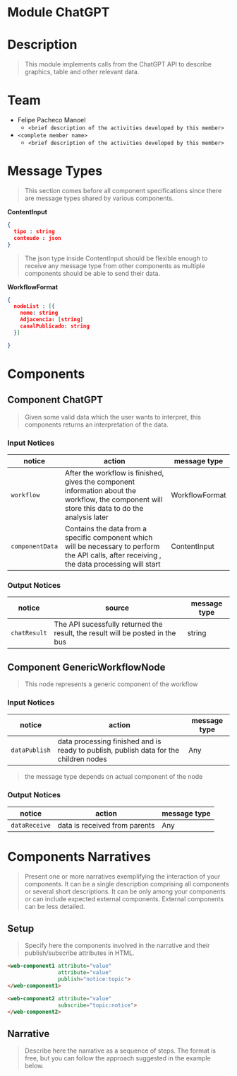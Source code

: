 # Module ChatGPT

# Description
> This module implements calls from the ChatGPT API to describe graphics, table and other relevant data.

# Team
* Felipe Pacheco Manoel
  * `<brief description of the activities developed by this member>`
* `<complete member name>`
  * `<brief description of the activities developed by this member>`

# Message Types

> This section comes before all component specifications since there are message types shared by various components.

**ContentInput**
~~~json
{
  tipo : string
  conteudo : json   
}
~~~

>The json type inside ContentInput should be flexible enough to receive any message type from other components as multiple components should be able to send their data. 

**WorkflowFormat**
~~~json
{
  nodeList : [{
    nome: string
    Adjacencia: [string]
    canalPublicado: string
  }]

}
~~~

# Components

## Component ChatGPT

> Given some valid data which the user wants to interpret, this components returns an interpretation of the data.

### Input Notices

notice | action | message type
-------| ------ | ------------
`workflow` | After the workflow is finished, gives the component information about the workflow, the component will store this data to do the analysis later | WorkflowFormat
`componentData` | Contains the data from a specific component which will be necessary to perform the API calls, after receiving , the data processing will start | ContentInput

### Output Notices

notice    | source | message type
----------| -------| ------------
`chatResult` | The API sucessfully returned the result, the result will be posted in the bus | string

## Component GenericWorkflowNode
 
> This node represents a generic component of the workflow

### Input Notices

notice | action | message type
-------| ------ | ------------
`dataPublish` | data processing finished and is ready to publish, publish data for the children nodes | Any
 
> the message type depends on actual component of the node

### Output Notices

notice | action | message type
-------| ------ | ------------
`dataReceive` | data is received from parents | Any

# Components Narratives

> Present one or more narratives exemplifying the interaction of your components. It can be a single description comprising all components or several short descriptions. It can be only among your components or can include expected external components. External components can be less detailed.

## Setup

> Specify here the components involved in the narrative and their publish/subscribe attributes in HTML.

~~~html
<web-component1 attribute="value"
                attribute="value"
                publish="notice:topic">
</web-component1>

<web-component2 attribute="value"
                subscribe="topic:notice">
</web-component2>
~~~

## Narrative

> Describe here the narrative as a sequence of steps. The format is free, but you can follow the approach suggested in the example below.
